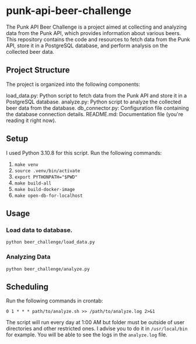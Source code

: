 # punk-api-beer-challenge
The Punk API Beer Challenge is a project aimed at collecting and analyzing data from the Punk API, which provides information about various beers. This repository contains the code and resources to fetch data from the Punk API, store it in a PostgreSQL database, and perform analysis on the collected beer data.

## Project Structure
The project is organized into the following components:

load_data.py: Python script to fetch data from the Punk API and store it in a PostgreSQL database.
analyze.py: Python script to analyze the collected beer data from the database.
db_connector.py: Configuration file containing the database connection details.
README.md: Documentation file (you're reading it right now).

## Setup
I used Python 3.10.8 for this script. Run the following commands:
1. `make venv`
2. `source .venv/bin/activate`
3. `export PYTHONPATH="$PWD"`
4. `make build-all`
5. `make build-docker-image`
6. `make open-db-for-localhost`
## Usage
### Load data to database.
    python beer_challenge/load_data.py
### Analyzing Data
    python beer_challenge/analyze.py

## Scheduling
Run the following commands in crontab:
```
0 1 * * * path/to/analyze.sh >> /path/to/analyze.log 2>&1
```

The script will run every day at 1:00 AM but folder must be outside of user directories and other restricted ones. I advise you to do it in `/usr/local/bin` for example.
You will be able to see the logs in the `analyze.log` file.